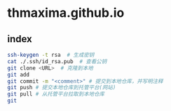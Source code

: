 # thmaxima.github.io
## index 
```sh
ssh-keygen -t rsa  # 生成密钥
cat ./.ssh/id_rsa.pub  # 查看公钥
git clone <URL>  # 克隆到本地
git add     
git commit -m "<comment>" # 提交到本地仓库，并写明注释
git push # 提交本地仓库到托管平台(网站)
git pull # 从托管平台拉取到本地仓库
git 
```